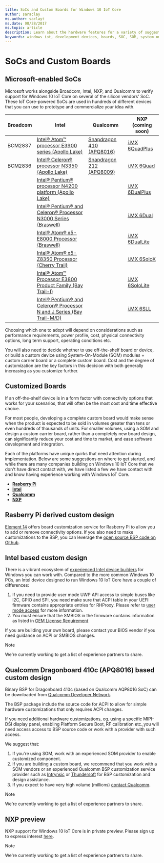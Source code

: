 ```yaml
---
title: SoCs and Custom Boards for Windows 10 IoT Core
author: saraclay
ms.author: saclayt
ms.date: 08/28/2017
ms.topic: article
description: Learn about the hardware features for a variety of suggested boards and community devices.
keywords: windows iot, development devices, boards, SOC, SOM, system on chips, Raspberry Pi 2, Raspberry Pi 3, Minnowboard Max, Dragonboard
---
```


# SoCs and Custom Boards

## Microsoft-enabled SoCs
Microsoft works alongside Broadcom, Intel, NXP, and Qualcomm to verify support for Windows 10 IoT Core on several of the silicon vendors' SoC. These IoT Core-powered SoCs are used in hundreds of different devices that you can use to prototype and commercialize your idea with. 

| Broadcom | Intel | Qualcomm | NXP (coming soon) |
|----------|-------|----------|-----|
| BCM2837 | [Intel® Atom™ processor E3900 series (Apollo Lake)](https://ark.intel.com/products/codename/80644/#@embedded)                                | [Snapdragon 410 (APQ8016)](https://www.qualcomm.com/products/snapdragon/processors/410) | [i.MX 6QuadPlus](https://forms.office.com/Pages/ResponsePage.aspx?id=v4j5cvGGr0GRqy180BHbR9XpjGK4S5xLp4jJORm7749UQVg4STc5UlcyR0ozWkkzUDYzMjI2RjhHVC4u) |
| BCM2836 | [Intel® Celeron® processor N3350 (Apollo Lake)](https://ark.intel.com/products/codename/80644/#@embedded)                                    | [Snapdragon 212 (APQ8009)](https://www.qualcomm.com/products/snapdragon/processors/212) | [i.MX 6Quad](https://forms.office.com/Pages/ResponsePage.aspx?id=v4j5cvGGr0GRqy180BHbR9XpjGK4S5xLp4jJORm7749UQVg4STc5UlcyR0ozWkkzUDYzMjI2RjhHVC4u)     |
|         | [Intel® Pentium® processor N4200 platform (Apollo Lake)](https://ark.intel.com/products/codename/80644/#@embedded)                           |                                                                                         | [i.MX 6DualPlus](https://forms.office.com/Pages/ResponsePage.aspx?id=v4j5cvGGr0GRqy180BHbR9XpjGK4S5xLp4jJORm7749UQVg4STc5UlcyR0ozWkkzUDYzMjI2RjhHVC4u) |
|         | [Intel® Pentium® and Celeron® Processor N3000 Series (Braswell)](http://ark.intel.com/products/codename/66094/#@embedded)                    |                                                                                         | [i.MX 6Dual](https://forms.office.com/Pages/ResponsePage.aspx?id=v4j5cvGGr0GRqy180BHbR9XpjGK4S5xLp4jJORm7749UQVg4STc5UlcyR0ozWkkzUDYzMjI2RjhHVC4u)     |
|         | [Intel® Atom® x5-E8000 Processor (Braswell)](http://ark.intel.com/products/codename/66094/#@embedded)                                        |                                                                                         | [i.MX 6DualLite](https://forms.office.com/Pages/ResponsePage.aspx?id=v4j5cvGGr0GRqy180BHbR9XpjGK4S5xLp4jJORm7749UQVg4STc5UlcyR0ozWkkzUDYzMjI2RjhHVC4u) |
|         | [Intel® Atom® x5-Z8350 Processor (Cherry Trail)](https://ark.intel.com/products/93361/Intel-Atom-x5-Z8350-Processor-2M-Cache-up-to-1_92-GHz) |                                                                                         | [i.MX 6SoloX](https://forms.office.com/Pages/ResponsePage.aspx?id=v4j5cvGGr0GRqy180BHbR9XpjGK4S5xLp4jJORm7749UQVg4STc5UlcyR0ozWkkzUDYzMjI2RjhHVC4u)    |
|         | [Intel® Atom™ Processor E3800 Product Family (Bay Trail-I)](http://ark.intel.com/products/codename/55844/#@Embedded)	                     |                                                                                         | [i.MX 6SoloLite](https://forms.office.com/Pages/ResponsePage.aspx?id=v4j5cvGGr0GRqy180BHbR9XpjGK4S5xLp4jJORm7749UQVg4STc5UlcyR0ozWkkzUDYzMjI2RjhHVC4u) |
|         | [Intel® Pentium® and Celeron® Processor N and J Series (Bay Trail-M/D)](http://ark.intel.com/products/codename/55844/)	                     |                                                                                         | [i.MX 6SLL](https://forms.office.com/Pages/ResponsePage.aspx?id=v4j5cvGGr0GRqy180BHbR9XpjGK4S5xLp4jJORm7749UQVg4STc5UlcyR0ozWkkzUDYzMjI2RjhHVC4u)      |

Choosing which one to adopt will depend on considerations such as performance requirements, power profile, cost, physical connectivity options, long term support, operating conditions etc.

You will also need to decide whether to use off-the-shelf board or device, or build a custom device using System-On-Module (SOM) modules + custom carrier board or a complete custom board. Cost and the degree of customization are the key factors in this decision with both generally increasing as you customize further.

## Customized Boards
If an off-the-shelf device is in a form factor with connectivity options that works for your scenarios, that will often be the most cost and time effective choice.  

For most people, developing a complete custom board would make sense when the product is expected to be sold in volumes greater than tens or even hundreds of thousands of units. For smaller volumes, using a SOM and design a custom carrier board, rather than a completely new board design, can significantly reduce your cost and time to market, and ease software development and integration.

Each of the platforms have unique quirks that need attention during implementation.  Below are some suggestions on where to get started, and while there are many companies building on Windows 10 IoT Core that we don't have direct contact with, we have listed a few we have contact with and know having experience working with Windows IoT Core.

* __[Rasberry Pi](#rasberry-pi-derived-custom-design)__
* __[Intel](#intel-based-custom-design)__
* __[Qualcomm](#qualcomm-dragonboard-410c-apq8016-based-custom-design)__
* __[NXP](#nxp-preview)__


## **Rasberry Pi derived custom design** 
[Element 14](https://www.element14.com/community/docs/DOC-76955/l/raspberry-pi-customization-service) offers board customization service for Rasberry Pi to allow you to add or remove connectivity options.  If you also need to make customizations to the BSP, you can leverage the [open source BSP code on Github](https://github.com/ms-iot/bsp).

## **Intel based custom design**
There is a vibrant ecosystem of [experienced Intel device builders](https://solutionsdirectory.intel.com/solutions-directory/processors/278/processors/309/processors/402/processors/782/processors/788/processors/1103/processors/1107/processors/1110/processors/1175/processors/1344/processors/1348/processors/1349) for Windows you can work with.  Compared to the more common Windows 10 PCs, an Intel device designed to run Windows 10 IoT Core have a couple of differences: 

1.  If you need to provide user mode UWP API access to simple buses like I2C, GPIO and SPI, you need make sure that ACPI table in your UEFI firmware contains  appropriate entries for RHProxy. Please refer to [user mode access](https://docs.microsoft.com/en-us/windows/uwp/devices-sensors/enable-usermode-access) for more information.
2.  You must ensure that the SMBIOS in the firmware contains information as listed in [OEM License Requirement](https://docs.microsoft.com/en-us/windows/iot-core/commercialize-your-device/oemlicenserequirements)

If you are building your own board, please contact your BIOS vendor if you need guidance on ACPI or SMBIOS changes.

> [!NOTE]
> We're currently working to get a list of experience partners to share.

## **Qualcomm Dragonboard 410c (APQ8016) based custom design**
Binary BSP for Dragonboard 410c (based on Qualcomm AQP8016 SoC) can be downloaded from [Qualcomm Developer Network](https://developer.qualcomm.com/hardware/dragonboard-410c/software).  

The BSP package include the source code for ACPI to allow for simple hardware customizations that only requires ACPI changes.  

If you need additional hardware customizations, eg. using a specific MIPI-DSI display panel, enabling Platform Secure Boot, RF calibration etc.,you will need access access to BSP source code or work with a provider with such access.

We suggest that:
1.   If you're using SOM, work with an experienced SOM provider to enable customized component.
2.   If you are building a custom board, we recommend that you work with a SOM vendors or an experienced Qualcomm BSP customization service provider such as [Intrynsic](https://www.intrinsyc.com/) or [Thundersoft](www.thundersoft.com/) for BSP customization and design assistance.
3.   If you expect to have very high volume (millions) [contact Qualcomm](https://assets.qualcomm.com/contact-sales-iot.html).

> [!NOTE]
> We're currently working to get a list of experience partners to share.

## **NXP preview**
NXP support for Windows 10 IoT Core is in private preview. Please sign up to express interest [here](http://aka.ms/iotnxp).

> [!NOTE]
> We're currently working to get a list of experience partners to share.
